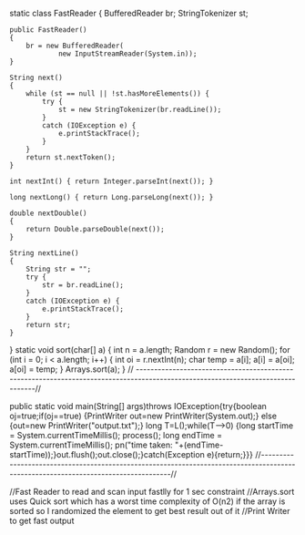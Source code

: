static class FastReader {
	BufferedReader br;
	StringTokenizer st;
	
	public FastReader()
	{
		br = new BufferedReader(
				new InputStreamReader(System.in));
	}
	
	String next()
	{
		while (st == null || !st.hasMoreElements()) {
			try {
				st = new StringTokenizer(br.readLine());
			}
			catch (IOException e) {
				e.printStackTrace();
			}
		}
		return st.nextToken();
	}
	
	int nextInt() { return Integer.parseInt(next()); }
	
	long nextLong() { return Long.parseLong(next()); }
	
	double nextDouble()
	{
		return Double.parseDouble(next());
	}
	
	String nextLine()
	{
		String str = "";
		try {
			str = br.readLine();
		}
		catch (IOException e) {
			e.printStackTrace();
		}
		return str;
	}
}
static void sort(char[] a) {
	int n = a.length;
	Random r = new Random();
	for (int i = 0; i < a.length; i++) {
		int oi = r.nextInt(n);
		char temp = a[i];
		a[i] = a[oi];
		a[oi] = temp;
	}
	Arrays.sort(a);
}
// --------------------------------------------------------------------------------------------------------------------------------//

public static void main(String[] args)throws IOException{try{boolean oj=true;if(oj==true)
{PrintWriter out=new PrintWriter(System.out);}
else
{out=new PrintWriter("output.txt");}
long T=L();while(T-->0)
{long startTime = System.currentTimeMillis();
process();
long endTime = System.currentTimeMillis();
pn("time taken:  "+(endTime-startTime));}out.flush();out.close();}catch(Exception e){return;}}}
//-----------------------------------------------------------------------------------------------------------------------------------//

//Fast Reader to read and scan input fastlly for 1 sec constraint
//Arrays.sort uses Quick sort which has a worst time complexity of O(n2) if the array is sorted so I randomized the element to get best result out of it
//Print Writer to get fast output
